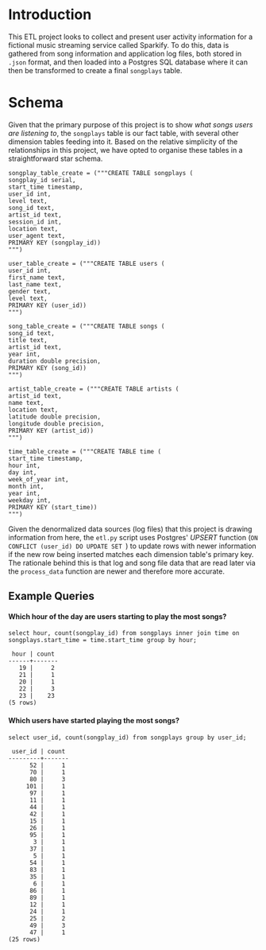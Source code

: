 # Introduction

This ETL project looks to collect and present user activity information for a fictional music streaming service called Sparkify. To do this, data is gathered from song information and application log files, both stored in `.json` format, and then loaded into a Postgres SQL database where it can then be transformed to create a final `songplays` table. 

# Schema
Given that the primary purpose of this project is to show _what songs users are listening to_, the `songplays` table is our fact table, with several other dimension tables feeding into it. Based on the relative simplicity of the relationships in this project, we have opted to organise these tables in a straightforward star schema.

```
songplay_table_create = ("""CREATE TABLE songplays (
songplay_id serial,
start_time timestamp,
user_id int,
level text,
song_id text, 
artist_id text,
session_id int,
location text,
user_agent text,
PRIMARY KEY (songplay_id))
""")

user_table_create = ("""CREATE TABLE users (
user_id int,
first_name text,
last_name text, 
gender text,
level text,
PRIMARY KEY (user_id))
""")

song_table_create = ("""CREATE TABLE songs (
song_id text, 
title text, 
artist_id text, 
year int, 
duration double precision,
PRIMARY KEY (song_id))
""")

artist_table_create = ("""CREATE TABLE artists (
artist_id text,
name text,
location text, 
latitude double precision, 
longitude double precision, 
PRIMARY KEY (artist_id))
""")

time_table_create = ("""CREATE TABLE time (
start_time timestamp,
hour int,
day int,
week_of_year int,
month int,
year int,
weekday int,
PRIMARY KEY (start_time))
""")
```

Given the denormalized data sources (log files) that this project is drawing information from here, the `etl.py` script uses Postgres' _UPSERT_ function (`ON CONFLICT (user_id) DO UPDATE SET `) to update rows with newer information if the new row being inserted matches each dimension table's primary key. The rationale behind this is that log and song file data that are read later via the `process_data` function are newer and therefore more accurate.

## Example Queries 

#### Which hour of the day are users starting to play the most songs?

`select hour, count(songplay_id) from songplays inner join time on songplays.start_time = time.start_time group by hour;`

```
 hour | count 
------+-------
   19 |     2
   21 |     1
   20 |     1
   22 |     3
   23 |    23
(5 rows)
```

#### Which users have started playing the most songs?

`select user_id, count(songplay_id) from songplays group by user_id;`

```
 user_id | count 
---------+-------
      52 |     1
      70 |     1
      80 |     3
     101 |     1
      97 |     1
      11 |     1
      44 |     1
      42 |     1
      15 |     1
      26 |     1
      95 |     1
       3 |     1
      37 |     1
       5 |     1
      54 |     1
      83 |     1
      35 |     1
       6 |     1
      86 |     1
      89 |     1
      12 |     1
      24 |     1
      25 |     2
      49 |     3
      47 |     1
(25 rows)
```